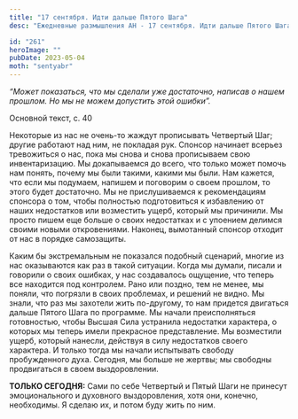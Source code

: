 ```yaml
---
title: "17 сентября. Идти дальше Пятого Шага"
desc: "Ежедневные размышления АН - 17 сентября. Идти дальше Пятого Шага"

id: "261"
heroImage: ""
pubDate: 2023-05-04
moth: "sentyabr"
---
```


_“Может показаться, что мы сделали уже достаточно, написав о нашем прошлом. Но
мы не можем допустить этой ошибки”._

Основной текст, с. 40

Некоторые из нас не очень-то жаждут прописывать Четвертый Шаг; другие работают
над ним, не покладая рук. Спонсор начинает всерьез тревожиться о нас, пока мы
снова и снова прописываем свою инвентаризацию. Мы докапываемся до всего, что
только может помочь нам понять, почему мы были такими, какими мы были. Нам
кажется, что если мы подумаем, напишем и поговорим о своем прошлом, то этого
будет достаточно. Мы не прислушиваемся к рекомендациям спонсора о том, чтобы
полностью подготовиться к избавлению от наших недостатков или возместить
ущерб, который мы причинили. Мы просто пишем еще больше о своих недостатках и
с упоением делимся своими новыми откровениями. Наконец, вымотанный спонсор
отходит от нас в порядке самозащиты.

Каким бы экстремальным не показался подобный сценарий, многие из нас
оказываются как раз в такой ситуации. Когда мы думали, писали и говорили о
своих ошибках, у нас создавалось ощущение, что теперь все находится под
контролем. Рано или поздно, тем не менее, мы поняли, что погрязли в своих
проблемах, и решений не видно. Мы знали, что раз мы захотели жить по-другому,
то нам придется двигаться дальше Пятого Шага по программе. Мы начали
преисполняться готовностью, чтобы Высшая Сила устранила недостатки характера,
о которых мы теперь имели прекрасное представление. Мы возместили ущерб,
который нанесли, действуя в силу недостатков своего характера. И только тогда
мы начали испытывать свободу пробужденного духа. Сегодня, мы больше не жертвы;
мы свободны продвигаться в своем выздоровлении.

**ТОЛЬКО СЕГОДНЯ:** Сами по себе Четвертый и Пятый Шаги не принесут
эмоционального и духовного выздоровления, хотя они, конечно, необходимы. Я
сделаю их, и потом буду жить по ним.
